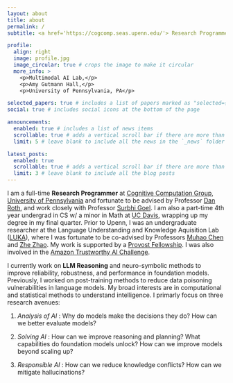 ```yaml
---
layout: about
title: about
permalink: /
subtitle: <a href='https://cogcomp.seas.upenn.edu/'> Research Programmer @ Cognitive Computation Group, Upenn </a>. <a href='https://cs.ucdavis.edu'>4th year CS @ UC Davis </a>

profile:
  align: right
  image: profile.jpg
  image_circular: true # crops the image to make it circular
  more_info: >
    <p>Multimodal AI Lab,</p>
    <p>Amy Gutmann Hall,</p>
    <p>University of Pennsylvania, PA</p>

selected_papers: true # includes a list of papers marked as "selected={true}"
social: true # includes social icons at the bottom of the page

announcements:
  enabled: true # includes a list of news items
  scrollable: true # adds a vertical scroll bar if there are more than 3 news items
  limit: 5 # leave blank to include all the news in the `_news` folder

latest_posts:
  enabled: true
  scrollable: true # adds a vertical scroll bar if there are more than 3 new posts items
  limit: 3 # leave blank to include all the blog posts
---
```


I am a full-time **Research Programmer** at [Cognitive Computation Group](https://cogcomp.seas.upenn.edu/), [University of Pennsylvania](https://www.upenn.edu/) and fortunate to be advised by Professor [Dan Roth](https://www.cis.upenn.edu/~danroth/), and work closely with Professor [Surbhi Goel](https://www.surbhigoel.com/). I am also a part-time 4th year undergrad in CS w/ a minor in Math at [UC Davis](https://www.ucdavis.edu), wrapping up my degree in my final quarter. Prior to Upenn, I was an undergraduate researcher at the Language Understanding and Knowledge Aquisition Lab ([LUKA](https://luka-group.github.io)), where I was fortunate to be co-advised by Professors [Muhao Chen](https://muhaochen.github.io) and [Zhe Zhao](https://sites.google.com/view/zhezhao). My work is supported by a [Provost Fellowship](https://urc.ucdavis.edu/PUF). I was also involved in the [Amazon Trustworthy AI Challenge](https://www.amazon.science/trusted-ai-challenge).

I currently work on **LLM Reasoning** and neuro-symbolic methods to improve reliability, robustness, and performance in foundation models. Previously, I worked on post-training methods to reduce data poisoning vulnerabilities in language models. My broad interests are in computational and statistical methods to understand intelligence. I primarly focus on three research avenues:

1. _Analysis of AI_ : Why do models make the decisions they do? How can we better evaluate models?

2. _Solving AI_ : How can we improve reasoning and planning? What capabilities do foundation models unlock? How can we improve models beyond scaling up?

3. _Responsible AI_ : How can we reduce knowledge conflicts? How can we mitigate hallucinations?
